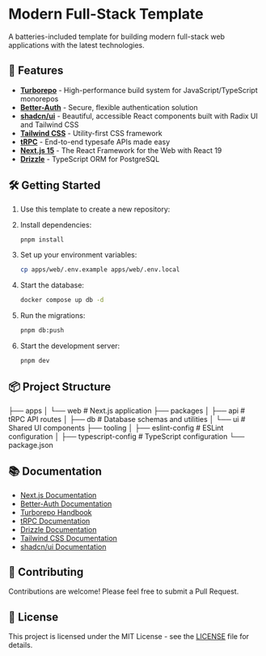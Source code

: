 # Modern Full-Stack Template

A batteries-included template for building modern full-stack web applications with the latest technologies.

## 🚀 Features

- **[Turborepo](https://turbo.build/)** - High-performance build system for JavaScript/TypeScript monorepos
- **[Better-Auth](https://better-auth.com/)** - Secure, flexible authentication solution
- **[shadcn/ui](https://ui.shadcn.com/)** - Beautiful, accessible React components built with Radix UI and Tailwind CSS
- **[Tailwind CSS](https://tailwindcss.com/)** - Utility-first CSS framework
- **[tRPC](https://trpc.io/)** - End-to-end typesafe APIs made easy
- **[Next.js 15](https://nextjs.org/)** - The React Framework for the Web with React 19
- **[Drizzle](https://orm.drizzle.team/)** - TypeScript ORM for PostgreSQL

## 🛠️ Getting Started

1. Use this template to create a new repository:

2. Install dependencies:

   ```bash
   pnpm install
   ```

3. Set up your environment variables:

   ```bash
   cp apps/web/.env.example apps/web/.env.local
   ```

4. Start the database:

   ```bash
   docker compose up db -d
   ```

5. Run the migrations:

   ```bash
   pnpm db:push
   ```

6. Start the development server:

   ```bash
   pnpm dev
   ```

## 📦 Project Structure

├── apps
│ └── web # Next.js application
├── packages
│ ├── api # tRPC API routes
│ ├── db # Database schemas and utilities
│ └── ui # Shared UI components
├── tooling
│ ├── eslint-config # ESLint configuration
│ ├── typescript-config # TypeScript configuration
└── package.json

## 📚 Documentation

- [Next.js Documentation](https://nextjs.org/docs)
- [Better-Auth Documentation](https://www.better-auth.com/docs/)
- [Turborepo Handbook](https://turbo.build/repo/docs)
- [tRPC Documentation](https://trpc.io/docs)
- [Drizzle Documentation](https://orm.drizzle.team/docs/overview)
- [Tailwind CSS Documentation](https://tailwindcss.com/docs)
- [shadcn/ui Documentation](https://ui.shadcn.com/docs)

## 🤝 Contributing

Contributions are welcome! Please feel free to submit a Pull Request.

## 📝 License

This project is licensed under the MIT License - see the [LICENSE](LICENSE) file for details.
